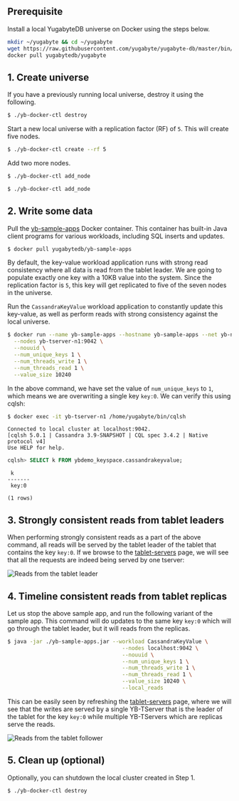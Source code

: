 ## Prerequisite

Install a local YugabyteDB universe on Docker using the steps below.

```sh
mkdir ~/yugabyte && cd ~/yugabyte
wget https://raw.githubusercontent.com/yugabyte/yugabyte-db/master/bin/yb-docker-ctl && chmod +x yb-docker-ctl
docker pull yugabytedb/yugabyte
```

## 1. Create universe

If you have a previously running local universe, destroy it using the following.

```sh
$ ./yb-docker-ctl destroy
```

Start a new local universe with a replication factor (RF) of `5`. This will create five nodes.

```sh
$ ./yb-docker-ctl create --rf 5 
```

Add two more nodes.

```sh
$ ./yb-docker-ctl add_node
```

```sh
$ ./yb-docker-ctl add_node
```

## 2. Write some data

Pull the [yb-sample-apps](https://github.com/yugabyte/yb-sample-apps) Docker container. This container has built-in Java client programs for various workloads, including SQL inserts and updates.

```sh
$ docker pull yugabytedb/yb-sample-apps
```

By default, the key-value workload application runs with strong read consistency where all data is read from the tablet leader. We are going to populate exactly one key with a 10KB value into the system. Since the replication factor is `5`, this key will get replicated to five of the seven nodes in the universe.

Run the `CassandraKeyValue` workload application to constantly update this key-value, as well as perform reads with strong consistency against the local universe.

```sh
$ docker run --name yb-sample-apps --hostname yb-sample-apps --net yb-net yugabytedb/yb-sample-apps --workload CassandraKeyValue \
  --nodes yb-tserver-n1:9042 \
  --nouuid \
  --num_unique_keys 1 \
  --num_threads_write 1 \
  --num_threads_read 1 \
  --value_size 10240
```

In the above command, we have set the value of `num_unique_keys` to `1`, which means we are overwriting a single key `key:0`. We can verify this using cqlsh:

```sh
$ docker exec -it yb-tserver-n1 /home/yugabyte/bin/cqlsh
```

```
Connected to local cluster at localhost:9042.
[cqlsh 5.0.1 | Cassandra 3.9-SNAPSHOT | CQL spec 3.4.2 | Native protocol v4]
Use HELP for help.
```

```sql
cqlsh> SELECT k FROM ybdemo_keyspace.cassandrakeyvalue;
```

```
 k
-------
 key:0

(1 rows)
```

## 3. Strongly consistent reads from tablet leaders

When performing strongly consistent reads as a part of the above command, all reads will be served by the tablet leader of the tablet that contains the key `key:0`. If we browse to the <a href='http://localhost:7000/tablet-servers' target="_blank">tablet-servers</a> page, we will see that all the requests are indeed being served by one tserver:

![Reads from the tablet leader](/images/ce/tunable-reads-leader-docker.png)

## 4. Timeline consistent reads from tablet replicas

Let us stop the above sample app, and run the following variant of the sample app. This command will do updates to the same key `key:0` which will go through the tablet leader, but it will reads from the replicas.

```sh
$ java -jar ./yb-sample-apps.jar --workload CassandraKeyValue \
                                    --nodes localhost:9042 \
                                    --nouuid \
                                    --num_unique_keys 1 \
                                    --num_threads_write 1 \
                                    --num_threads_read 1 \
                                    --value_size 10240 \
                                    --local_reads
```

This can be easily seen by refreshing the <a href='http://localhost:7000/tablet-servers' target="_blank">tablet-servers</a> page, where we will see that the writes are served by a single YB-TServer that is the leader of the tablet for the key `key:0` while multiple YB-TServers which are replicas serve the reads.

![Reads from the tablet follower](/images/ce/tunable-reads-followers-docker.png)

## 5. Clean up (optional)

Optionally, you can shutdown the local cluster created in Step 1.

```sh
$ ./yb-docker-ctl destroy
```
